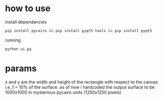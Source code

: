# how to use

install dependancies
```python
pip install pycairo && pip install pyqt5-tools && pip install pyqt5
```
running
```python
python ui.py
```
# params
x and y are the width and height of the rectangle with respect to the canvas i.e,.1 = 10% of the surface.
as of now i hardcoded the output surface to be 1000x1000 in mysterious pycairo units (1250x1250 pixels)
